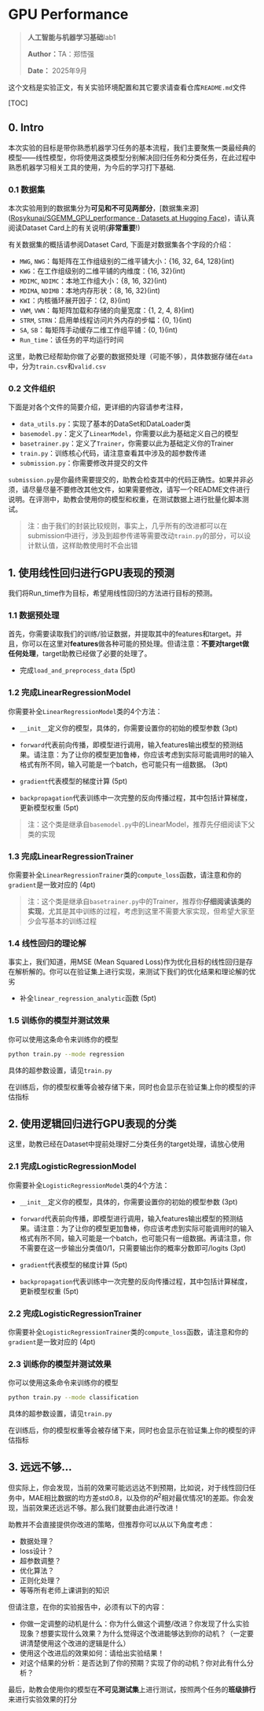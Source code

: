 # GPU Performance

> <p><strong>人工智能与机器学习基础</strong>lab1</p>
> <p><strong>Author：</strong>TA：郑悟强</p>
> <p><strong>Date：</strong> 2025年9月</p>

这个文档是实验正文，有关实验环境配置和其它要求请查看仓库``README.md``文件

[TOC]

## 0. Intro

本次实验的目标是带你熟悉机器学习任务的基本流程，我们主要聚焦一类最经典的模型——线性模型，你将使用这类模型分别解决回归任务和分类任务，在此过程中熟悉机器学习相关工具的使用，为今后的学习打下基础.  

### 0.1 数据集

本次实验用到的数据集分为**可见和不可见两部分**，[数据集来源]([Rosykunai/SGEMM_GPU_performance · Datasets at Hugging Face](https://huggingface.co/datasets/Rosykunai/SGEMM_GPU_performance))，请认真阅读Dataset Card上的有关说明(**非常重要**!)

有关数据集的概括请参阅Dataset Card, 下面是对数据集各个字段的介绍：

- ``MWG``, ``NWG``：每矩阵在工作组级别的二维平铺大小：{16, 32, 64, 128}(int)
- ``KWG``：在工作组级别的二维平铺的内维度：{16, 32}(int)
- ``MDIMC``, ``NDIMC``：本地工作组大小：{8, 16, 32}(int)
- ``MDIMA``, ``NDIMB``：本地内存形状：{8, 16, 32}(int)
- ``KWI``：内核循环展开因子：{2, 8}(int)
- ``VWM``, ``VWN``：每矩阵加载和存储的向量宽度：{1, 2, 4, 8}(int)
- ``STRM``, ``STRN``：启用单线程访问片外内存的步幅：{0, 1}(int)
- ``SA``, ``SB``：每矩阵手动缓存二维工作组平铺：{0, 1}(int)
- ``Run_time``：该任务的平均运行时间

这里，助教已经帮助你做了必要的数据预处理（可能不够），具体数据存储在`data`中，分为`train.csv`和`valid.csv`

### 0.2 文件组织

下面是对各个文件的简要介绍，更详细的内容请参考注释，

- ``data_utils.py``：实现了基本的DataSet和DataLoader类
- ``basemodel.py``：定义了``LinearModel``，你需要以此为基础定义自己的模型
- ``basetrainer.py``：定义了``Trainer``，你需要以此为基础定义你的Trainer
- ``train.py``：训练核心代码，请注意查看其中涉及的超参数传递
- ``submission.py``：你需要修改并提交的文件

`submission.py`是你最终需要提交的，助教会检查其中的代码正确性。如果并非必须，请尽量尽量不要修改其他文件，如果需要修改，请写一个README文件进行说明。在评测中，助教会使用你的模型和权重，在测试数据上进行批量化脚本测试。

> 注：由于我们的封装比较规则，事实上，几乎所有的改进都可以在submission中进行，涉及到超参传递等需要改动``train.py``的部分，可以设计默认值，这样助教使用时不会出错

## 1. 使用线性回归进行GPU表现的预测

我们将Run_time作为目标，希望用线性回归的方法进行目标的预测。

### 1.1 数据预处理

首先，你需要读取我们的训练/验证数据，并提取其中的features和target。并且，你可以在这里对**features**做各种可能的预处理。但请注意：**不要对target做任何处理**，target助教已经做了必要的处理了。

+ 完成`load_and_preprocess_data` (5pt)

### 1.2 完成LinearRegressionModel

你需要补全`LinearRegressionModel`类的4个方法：

+ `__init__`定义你的模型，具体的，你需要设置你的初始的模型参数 (3pt)

+ `forward`代表前向传播，即模型进行调用，输入features输出模型的预测结果。请注意：为了让你的模型更加鲁棒，你应该考虑到实际可能调用时的输入格式有所不同，输入可能是一个batch，也可能只有一组数据。 (3pt)
+ `gradient`代表模型的梯度计算 (5pt)
+ `backpropagation`代表训练中一次完整的反向传播过程，其中包括计算梯度，更新模型权重 (5pt)

> 注：这个类是继承自`basemodel.py`中的LinearModel，推荐先仔细阅读下父类的实现

### 1.3 完成LinearRegressionTrainer

你需要补全`LinearRegressionTrainer`类的`compute_loss`函数，请注意和你的`gradient`是一致对应的 (4pt)

> 注：这个类是继承自`basetrainer.py`中的Trainer，推荐你**仔细阅读该类的实现**，尤其是其中训练的过程，考虑到这里不需要大家实现，但希望大家至少会写基本的训练过程

### 1.4 线性回归的理论解

事实上，我们知道，用MSE (Mean Squared Loss)作为优化目标的线性回归是存在解析解的。你可以在验证集上进行实现，来测试下我们的优化结果和理论解的优劣

+ 补全`linear_regression_analytic`函数 (5pt)

### 1.5 训练你的模型并测试效果

你可以使用这条命令来训练你的模型

```bash
python train.py --mode regression
```

具体的超参数设置，请见`train.py`

在训练后，你的模型权重等会被存储下来，同时也会显示在验证集上你的模型的评估指标

## 2. 使用逻辑回归进行GPU表现的分类

这里，助教已经在Dataset中提前处理好二分类任务的target处理，请放心使用

### 2.1 完成LogisticRegressionModel

你需要补全`LogisticRegressionModel`类的4个方法：

+ `__init__`定义你的模型，具体的，你需要设置你的初始的模型参数 (3pt)

+ `forward`代表前向传播，即模型进行调用，输入features输出模型的预测结果。请注意：为了让你的模型更加鲁棒，你应该考虑到实际可能调用时的输入格式有所不同，输入可能是一个batch，也可能只有一组数据。再请注意，你不需要在这一步输出分类值0/1，只需要输出你的概率分数即可/logits (3pt)
+ `gradient`代表模型的梯度计算 (5pt)
+ `backpropagation`代表训练中一次完整的反向传播过程，其中包括计算梯度，更新模型权重 (5pt)

### 2.2 完成LogisticRegressionTrainer

你需要补全`LogisticRegressionTrainer`类的`compute_loss`函数，请注意和你的`gradient`是一致对应的 (4pt)

### 2.3 训练你的模型并测试效果

你可以使用这条命令来训练你的模型

```bash
python train.py --mode classification
```

具体的超参数设置，请见`train.py`

在训练后，你的模型权重等会被存储下来，同时也会显示在验证集上你的模型的评估指标

## 3. 远远不够...

但实际上，你会发现，当前的效果可能远远达不到预期，比如说，对于线性回归任务中，MAE相比数据的均方差std0.8，以及你的$R^2$相对最优情况1的差距。你会发现，当前效果还远远不够。那么我们就要由此进行改进！

助教并不会直接提供你改进的策略，但推荐你可以从以下角度考虑：

+ 数据处理？
+ loss设计？
+ 超参数调整？
+ 优化算法？
+ 正则化处理？
+ 等等所有老师上课讲到的知识

但请注意，在你的实验报告中，必须有以下的内容：

+ 你做一定调整的动机是什么：你为什么做这个调整/改进？你发现了什么实验现象？想要实现什么效果？为什么觉得这个改进能够达到你的动机？（一定要讲清楚使用这个改进的逻辑是什么）
+ 使用这个改进后的效果如何：请给出实验结果！
+ 对这个结果的分析：是否达到了你的预期？实现了你的动机？你对此有什么分析？

最后，助教会使用你的模型在**不可见测试集**上进行测试，按照两个任务的**班级排行**来进行实验效果的打分

